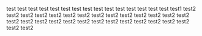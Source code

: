 test
test
test
test
test
test
test
test
test
test
test
test
test
test
test
test1
test2
test2
test2
test2
test2
test2
test2
test2
test2
test2
test2
test2
test2
test2
test2
test2
test2
test2
test2
test2
test2
test2
test2
test2
test2
test2
test2
test2
test2

